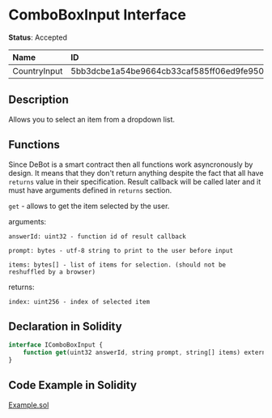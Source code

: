 # ComboBoxInput Interface

**Status**: Accepted

| Name         | ID                                                                |
| :--------    | :---------------------------------------------------------------- |
| CountryInput | 5bb3dcbe1a54be9664cb33caf585ff06ed9fe950b8674c279faf746c5cff4132  |


## Description

Allows you to select an item from a dropdown list.

## Functions

Since DeBot is a smart contract then all functions work asyncronously by design. It means that they don't return anything despite the fact that all have `returns` value in their specification. Result callback will be called later and it must have arguments defined in `returns` section.


`get` - allows to get the item selected by the user.

arguments:

    answerId: uint32 - function id of result callback

    prompt: bytes - utf-8 string to print to the user before input

    items: bytes[] - list of items for selection. (should not be reshuffled by a browser)

returns:

    index: uint256 - index of selected item


## Declaration in Solidity

```jsx
interface IComboBoxInput {
    function get(uint32 answerId, string prompt, string[] items) external returns (uint index);
}
```

## Code Example in Solidity

[Example.sol](examples/Example.sol)